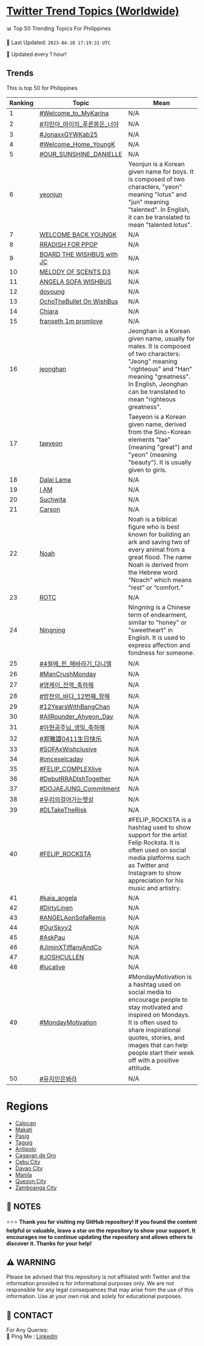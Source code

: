 [Twitter Trend Topics (Worldwide)](https://github.com/ErcinDedeoglu/Twitter-Trend-Topics)
==========


📊 Top 50 Trending Topics For Philippines

📆 Last Updated: `2023-04-10 17:19:31 UTC`

🔧 Updated every 1 hour!


## Trends

This is top 50 for Philippines

| Ranking | Topic | Mean |
| ------- | ------------ | ------------ |
| 1 | [#Welcome_to_MyKarina](http://twitter.com/search?q=%23Welcome_to_MyKarina) | N/A |
| 2 | [#지민아_마이의_푸른봄은_너야](http://twitter.com/search?q=%23%ec%a7%80%eb%af%bc%ec%95%84_%eb%a7%88%ec%9d%b4%ec%9d%98_%ed%91%b8%eb%a5%b8%eb%b4%84%ec%9d%80_%eb%84%88%ec%95%bc) | N/A |
| 3 | [#JonaxxGYWKab25](http://twitter.com/search?q=%23JonaxxGYWKab25) | N/A |
| 4 | [#Welcome_Home_YoungK](http://twitter.com/search?q=%23Welcome_Home_YoungK) | N/A |
| 5 | [#OUR_SUNSHINE_DANIELLE](http://twitter.com/search?q=%23OUR_SUNSHINE_DANIELLE) | N/A |
| 6 | [yeonjun](http://twitter.com/search?q=yeonjun) | Yeonjun is a Korean given name for boys. It is composed of two characters, "yeon" meaning "lotus" and "jun" meaning "talented". In English, it can be translated to mean "talented lotus". |
| 7 | [WELCOME BACK YOUNGK](http://twitter.com/search?q=WELCOME+BACK+YOUNGK) | N/A |
| 8 | [RRADISH FOR PPOP](http://twitter.com/search?q=RRADISH+FOR+PPOP) | N/A |
| 9 | [BOARD THE WISHBUS with JC](http://twitter.com/search?q=BOARD+THE+WISHBUS+with+JC) | N/A |
| 10 | [MELODY OF SCENTS D3](http://twitter.com/search?q=MELODY+OF+SCENTS+D3) | N/A |
| 11 | [ANGELA SOFA WISHBUS](http://twitter.com/search?q=ANGELA+SOFA+WISHBUS) | N/A |
| 12 | [doyoung](http://twitter.com/search?q=doyoung) | N/A |
| 13 | [OchoTheBullet On WishBus](http://twitter.com/search?q=OchoTheBullet+On+WishBus) | N/A |
| 14 | [Chiara](http://twitter.com/search?q=Chiara) | N/A |
| 15 | [franseth 1m promlove](http://twitter.com/search?q=franseth+1m+promlove) | N/A |
| 16 | [jeonghan](http://twitter.com/search?q=jeonghan) | Jeonghan is a Korean given name, usually for males. It is composed of two characters: "Jeong" meaning "righteous" and "Han" meaning "greatness". In English, Jeonghan can be translated to mean "righteous greatness". |
| 17 | [taeyeon](http://twitter.com/search?q=taeyeon) | Taeyeon is a Korean given name, derived from the Sino-Korean elements "tae" (meaning "great") and "yeon" (meaning "beauty"). It is usually given to girls. |
| 18 | [Dalai Lama](http://twitter.com/search?q=Dalai+Lama) | N/A |
| 19 | [I AM](http://twitter.com/search?q=I+AM) | N/A |
| 20 | [Suchwita](http://twitter.com/search?q=Suchwita) | N/A |
| 21 | [Carson](http://twitter.com/search?q=Carson) | N/A |
| 22 | [Noah](http://twitter.com/search?q=Noah) | Noah is a biblical figure who is best known for building an ark and saving two of every animal from a great flood. The name Noah is derived from the Hebrew word “Noach” which means “rest” or “comfort.” |
| 23 | [ROTC](http://twitter.com/search?q=ROTC) | N/A |
| 24 | [Ningning](http://twitter.com/search?q=Ningning) | Ningning is a Chinese term of endearment, similar to "honey" or "sweetheart" in English. It is used to express affection and fondness for someone. |
| 25 | [#4월에_핀_해바라기_다니엘](http://twitter.com/search?q=%234%ec%9b%94%ec%97%90_%ed%95%80_%ed%95%b4%eb%b0%94%eb%9d%bc%ea%b8%b0_%eb%8b%a4%eb%8b%88%ec%97%98) | N/A |
| 26 | [#ManCrushMonday](http://twitter.com/search?q=%23ManCrushMonday) | N/A |
| 27 | [#영케이_전역_축하해](http://twitter.com/search?q=%23%ec%98%81%ec%bc%80%ec%9d%b4_%ec%a0%84%ec%97%ad_%ec%b6%95%ed%95%98%ed%95%b4) | N/A |
| 28 | [#방찬의_바다_12번째_항해](http://twitter.com/search?q=%23%eb%b0%a9%ec%b0%ac%ec%9d%98_%eb%b0%94%eb%8b%a4_12%eb%b2%88%ec%a7%b8_%ed%95%ad%ed%95%b4) | N/A |
| 29 | [#12YearsWithBangChan](http://twitter.com/search?q=%2312YearsWithBangChan) | N/A |
| 30 | [#AllRounder_Ahyeon_Day](http://twitter.com/search?q=%23AllRounder_Ahyeon_Day) | N/A |
| 31 | [#아현공주님_생일_축하해](http://twitter.com/search?q=%23%ec%95%84%ed%98%84%ea%b3%b5%ec%a3%bc%eb%8b%98_%ec%83%9d%ec%9d%bc_%ec%b6%95%ed%95%98%ed%95%b4) | N/A |
| 32 | [#郑雅譞0411生日快乐](http://twitter.com/search?q=%23%e9%83%91%e9%9b%85%e8%ad%9e0411%e7%94%9f%e6%97%a5%e5%bf%ab%e4%b9%90) | N/A |
| 33 | [#SOFAxWishclusive](http://twitter.com/search?q=%23SOFAxWishclusive) | N/A |
| 34 | [#onceselcaday](http://twitter.com/search?q=%23onceselcaday) | N/A |
| 35 | [#FELIP_COMPLEXlive](http://twitter.com/search?q=%23FELIP_COMPLEXlive) | N/A |
| 36 | [#DebutRRADIshTogether](http://twitter.com/search?q=%23DebutRRADIshTogether) | N/A |
| 37 | [#DOJAEJUNG_Commitment](http://twitter.com/search?q=%23DOJAEJUNG_Commitment) | N/A |
| 38 | [#우리의걸어가는햇살](http://twitter.com/search?q=%23%ec%9a%b0%eb%a6%ac%ec%9d%98%ea%b1%b8%ec%96%b4%ea%b0%80%eb%8a%94%ed%96%87%ec%82%b4) | N/A |
| 39 | [#DLTakeTheRisk](http://twitter.com/search?q=%23DLTakeTheRisk) | N/A |
| 40 | [#FELIP_ROCKSTA](http://twitter.com/search?q=%23FELIP_ROCKSTA) | #FELIP_ROCKSTA is a hashtag used to show support for the artist Felip Rocksta. It is often used on social media platforms such as Twitter and Instagram to show appreciation for his music and artistry. |
| 41 | [#kaia_angela](http://twitter.com/search?q=%23kaia_angela) | N/A |
| 42 | [#DirtyLinen](http://twitter.com/search?q=%23DirtyLinen) | N/A |
| 43 | [#ANGELAonSofaRemix](http://twitter.com/search?q=%23ANGELAonSofaRemix) | N/A |
| 44 | [#OurSkyy2](http://twitter.com/search?q=%23OurSkyy2) | N/A |
| 45 | [#AskPau](http://twitter.com/search?q=%23AskPau) | N/A |
| 46 | [#JiminXTiffanyAndCo](http://twitter.com/search?q=%23JiminXTiffanyAndCo) | N/A |
| 47 | [#JOSHCULLEN](http://twitter.com/search?q=%23JOSHCULLEN) | N/A |
| 48 | [#lucalive](http://twitter.com/search?q=%23lucalive) | N/A |
| 49 | [#MondayMotivation](http://twitter.com/search?q=%23MondayMotivation) | #MondayMotivation is a hashtag used on social media to encourage people to stay motivated and inspired on Mondays. It is often used to share inspirational quotes, stories, and images that can help people start their week off with a positive attitude. |
| 50 | [#유지민은봐라](http://twitter.com/search?q=%23%ec%9c%a0%ec%a7%80%eb%af%bc%ec%9d%80%eb%b4%90%eb%9d%bc) | N/A |



# Regions

* [Calocan](</Philippines/Calocan.md>)
* [Makati](</Philippines/Makati.md>)
* [Pasig](</Philippines/Pasig.md>)
* [Taguig](</Philippines/Taguig.md>)
* [Antipolo](</Philippines/Antipolo.md>)
* [Cagayan de Oro](</Philippines/Cagayan de Oro.md>)
* [Cebu City](</Philippines/Cebu City.md>)
* [Davao City](</Philippines/Davao City.md>)
* [Manila](</Philippines/Manila.md>)
* [Quezon City](</Philippines/Quezon City.md>)
* [Zamboanga City](</Philippines/Zamboanga City.md>)



## 📝 NOTES

⭐⭐⭐ **Thank you for visiting my GitHub repository! If you found the content helpful or valuable, leave a star on the repository to show your support. It encourages me to continue updating the repository and allows others to discover it. Thanks for your help!**


## ⚠️ WARNING

Please be advised that this repository is not affiliated with Twitter and the information provided is for informational purposes only. We are not responsible for any legal consequences that may arise from the use of this information. Use at your own risk and solely for educational purposes.


## 📨 CONTACT

 For Any Queries:  
            🏓 Ping Me : [LinkedIn](https://www.linkedin.com/in/ercindedeoglu/)
